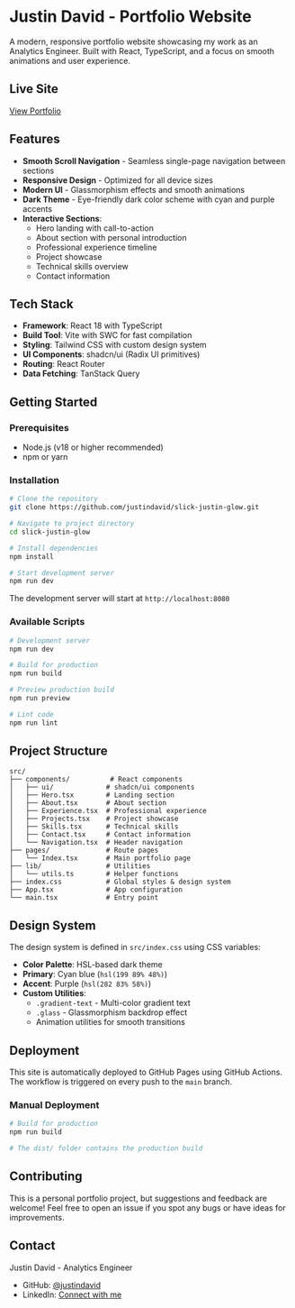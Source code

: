 # Justin David - Portfolio Website

A modern, responsive portfolio website showcasing my work as an Analytics Engineer. Built with React, TypeScript, and a focus on smooth animations and user experience.

## Live Site

[View Portfolio](https://justindavid.github.io/my-portolio/)

## Features

- **Smooth Scroll Navigation** - Seamless single-page navigation between sections
- **Responsive Design** - Optimized for all device sizes
- **Modern UI** - Glassmorphism effects and smooth animations
- **Dark Theme** - Eye-friendly dark color scheme with cyan and purple accents
- **Interactive Sections**:
  - Hero landing with call-to-action
  - About section with personal introduction
  - Professional experience timeline
  - Project showcase
  - Technical skills overview
  - Contact information

## Tech Stack

- **Framework**: React 18 with TypeScript
- **Build Tool**: Vite with SWC for fast compilation
- **Styling**: Tailwind CSS with custom design system
- **UI Components**: shadcn/ui (Radix UI primitives)
- **Routing**: React Router
- **Data Fetching**: TanStack Query

## Getting Started

### Prerequisites

- Node.js (v18 or higher recommended)
- npm or yarn

### Installation

```bash
# Clone the repository
git clone https://github.com/justindavid/slick-justin-glow.git

# Navigate to project directory
cd slick-justin-glow

# Install dependencies
npm install

# Start development server
npm run dev
```

The development server will start at `http://localhost:8080`

### Available Scripts

```bash
# Development server
npm run dev

# Build for production
npm run build

# Preview production build
npm run preview

# Lint code
npm run lint
```

## Project Structure

```
src/
├── components/          # React components
│   ├── ui/             # shadcn/ui components
│   ├── Hero.tsx        # Landing section
│   ├── About.tsx       # About section
│   ├── Experience.tsx  # Professional experience
│   ├── Projects.tsx    # Project showcase
│   ├── Skills.tsx      # Technical skills
│   ├── Contact.tsx     # Contact information
│   └── Navigation.tsx  # Header navigation
├── pages/              # Route pages
│   └── Index.tsx       # Main portfolio page
├── lib/                # Utilities
│   └── utils.ts        # Helper functions
├── index.css           # Global styles & design system
├── App.tsx             # App configuration
└── main.tsx            # Entry point
```

## Design System

The design system is defined in `src/index.css` using CSS variables:

- **Color Palette**: HSL-based dark theme
- **Primary**: Cyan blue (`hsl(199 89% 48%)`)
- **Accent**: Purple (`hsl(282 83% 58%)`)
- **Custom Utilities**:
  - `.gradient-text` - Multi-color gradient text
  - `.glass` - Glassmorphism backdrop effect
  - Animation utilities for smooth transitions

## Deployment

This site is automatically deployed to GitHub Pages using GitHub Actions. The workflow is triggered on every push to the `main` branch.

### Manual Deployment

```bash
# Build for production
npm run build

# The dist/ folder contains the production build
```

## Contributing

This is a personal portfolio project, but suggestions and feedback are welcome! Feel free to open an issue if you spot any bugs or have ideas for improvements.

## Contact

Justin David - Analytics Engineer

- GitHub: [@justindavid](https://github.com/justindavid)
- LinkedIn: [Connect with me](https://linkedin.com/in/justindavid)
